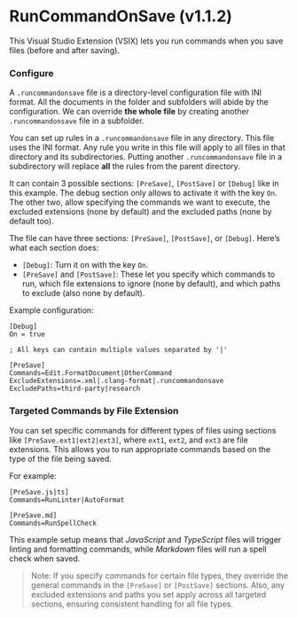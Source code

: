 ﻿# RunCommandOnSave (v1.1.2)

This Visual Studio Extension (VSIX) lets you run commands when you save files (before and after saving).

### Configure
A `.runcommandonsave` file is a directory-level configuration file with INI format. All the documents in the folder and subfolders will abide by the configuration. We can override **the whole file** by creating another `.runcommandonsave` file in a subfolder.

You can set up rules in a `.runcommandonsave` file in any directory. This file uses the INI format. Any rule you write in this file will apply to all files in that directory and its subdirectories. Putting another `.runcommandonsave` file in a subdirectory will replace **all** the rules from the parent directory.

It can contain 3 possible sections: `[PreSave]`, `[PostSave]` or `[Debug]` like in this example. The debug section only allows to activate it with the key `On`. The other two, allow specifying the commands we want to execute, the excluded extensions (none by default) and the excluded paths (none by default too).

The file can have three sections: `[PreSave]`, `[PostSave]`, or `[Debug]`. Here’s what each section does:

- `[Debug]`: Turn it on with the key `On`.
- `[PreSave]` and `[PostSave]`: These let you specify which commands to run, which file extensions to ignore (none by default), and which paths to exclude (also none by default).

Example configuration:

```config
[Debug]
On = true

; All keys can contain multiple values separated by '|'

[PreSave]
Commands=Edit.FormatDocument|OtherCommand
ExcludeExtensions=.xml|.clang-format|.runcommandonsave
ExcludePaths=third-party|research
```

### Targeted Commands by File Extension

You can set specific commands for different types of files using sections like `[PreSave.ext1|ext2|ext3]`, where `ext1`, `ext2`, and `ext3` are file extensions. This allows you to run appropriate commands based on the type of the file being saved.

For example:

```config
[PreSave.js|ts]
Commands=RunLinter|AutoFormat

[PreSave.md]
Commands=RunSpellCheck
```

This example setup means that _JavaScript_ and _TypeScript_ files will trigger linting and formatting commands, while _Markdown_ files will run a spell check when saved.

> Note: If you specify commands for certain file types, they override the general commands in the `[PreSave]` or `[PostSave]` sections. Also, any excluded extensions and paths you set apply across all targeted sections, ensuring consistent handling for all file types.
